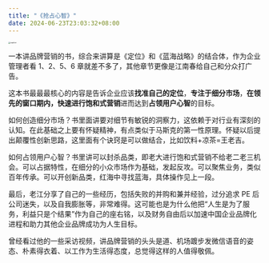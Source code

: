 ```yaml
---
title: "《抢占心智》"
date: 2024-06-23T23:03:32+08:00
---
```




<img src="/home/hualet/projects/hualet/hualet.github.io/static/img/2024/06/s29827208.jpg" alt="caption" style="zoom:25%;" />



一本讲品牌营销的书，综合来讲算是《定位》和《蓝海战略》的结合体，作为企业管理者看 1、2、5、6 章就差不多了，其他章节更像是江南春给自己和分众打广告。



 这本书最最最核心的内容是告诉企业应该**找准自己的定位**，**专注于细分市场**，**在领先的窗口期内，快速进行饱和式营销**进而达到**占领用户心智**的目标。 



如何创造细分市场？书里面讲要对细节有敏锐的洞察力，这依赖于对行业有深刻的认知。在此基础之上要有怀疑精神，有点类似于马斯克的第一性原理。怀疑以后提出颠覆性创新思路，这里面有个诀窍是可以做结合，比如饮料+凉茶=王老吉。 



如何占领用户心智？书里讲可以封杀品类，即老大进行饱和式营销不给老二老三机会。可以占据特性，在细分的小众市场作为基础，发起反攻。可以聚焦业务，类似百年传承。可以开创新品类，红海中寻找蓝海，具体操作见上一段。 



最后，老江分享了自己的一些经历，包括失败的并购和兼并经验，过分追求 PE 后公司迷失，以及自我膨胀等，非常难得。这可能也是为什么他把“人生是为了服务，利益只是个结果”作为自己的座右铭，以及财务自由后以加速中国企业品牌化进程和助力其他企业品牌成功为人生目标。 



曾经看过他的一些采访视频，讲品牌营销的头头是道、机场踱步发微信语音的姿态、朴素得衣着、以工作为生活得态度，总觉得这样的人值得敬佩。
